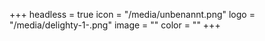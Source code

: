 +++
headless = true
icon = "/media/unbenannt.png"
logo = "/media/delighty-1-.png"
image = ""
color = ""
+++
